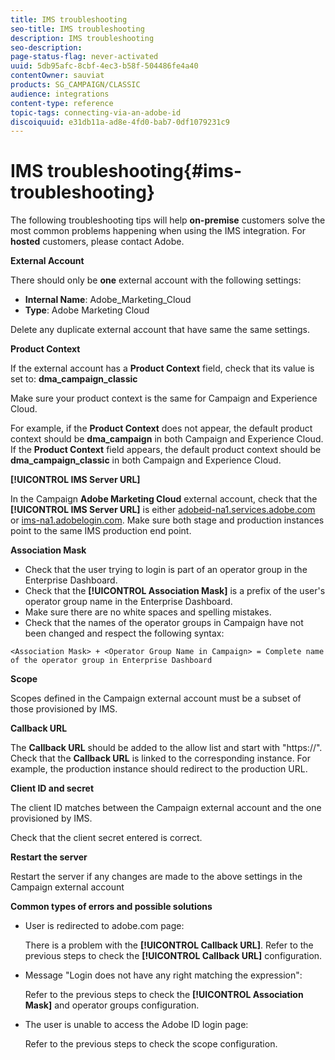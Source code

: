 ```yaml
---
title: IMS troubleshooting
seo-title: IMS troubleshooting
description: IMS troubleshooting
seo-description: 
page-status-flag: never-activated
uuid: 5db95afc-8cbf-4ec3-b58f-504486fe4a40
contentOwner: sauviat
products: SG_CAMPAIGN/CLASSIC
audience: integrations
content-type: reference
topic-tags: connecting-via-an-adobe-id
discoiquuid: e31db11a-ad8e-4fd0-bab7-0df1079231c9
---
```


# IMS troubleshooting{#ims-troubleshooting}

The following troubleshooting tips will help **on-premise** customers solve the most common problems happening when using the IMS integration. For **hosted** customers, please contact Adobe.

**External Account**

There should only be **one** external account with the following settings:

* **Internal Name**: Adobe_Marketing_Cloud
* **Type**: Adobe Marketing Cloud

Delete any duplicate external account that have same the same settings.

**Product Context**

If the external account has a **Product Context** field, check that its value is set to: **dma_campaign_classic**

Make sure your product context is the same for Campaign and Experience Cloud.

For example, if the **Product Context** does not appear, the default product context should be **dma_campaign** in both Campaign and Experience Cloud. If the **Product Context** field appears, the default product context should be **dma_campaign_classic** in both Campaign and Experience Cloud.

**[!UICONTROL IMS Server URL]**

In the Campaign **Adobe Marketing Cloud** external account, check that the **[!UICONTROL IMS Server URL]** is either [adobeid-na1.services.adobe.com](https://adobeid-na1.services.adobe.com/) or [ims-na1.adobelogin.com](http://ims-na1.adobelogin.com/). Make sure both stage and production instances point to the same IMS production end point.

**Association Mask**

* Check that the user trying to login is part of an operator group in the Enterprise Dashboard.
* Check that the **[!UICONTROL Association Mask]** is a prefix of the user's operator group name in the Enterprise Dashboard.
* Make sure there are no white spaces and spelling mistakes. 
* Check that the names of the operator groups in Campaign have not been changed and respect the following syntax:

```
<Association Mask> + <Operator Group Name in Campaign> = Complete name of the operator group in Enterprise Dashboard
```

**Scope**

Scopes defined in the Campaign external account must be a subset of those provisioned by IMS.

**Callback URL**

The **Callback URL** should be added to the allow list and start with "https://". Check that the **Callback URL** is linked to the corresponding instance. For example, the production instance should redirect to the production URL.

**Client ID and secret**

The client ID matches between the Campaign external account and the one provisioned by IMS.

Check that the client secret entered is correct.

**Restart the server**

Restart the server if any changes are made to the above settings in the Campaign external account

**Common types of errors and possible solutions**

* User is redirected to adobe.com page:

  There is a problem with the **[!UICONTROL Callback URL]**. Refer to the previous steps to check the **[!UICONTROL Callback URL]** configuration.

* Message "Login does not have any right matching the expression":

  Refer to the previous steps to check the **[!UICONTROL Association Mask]** and operator groups configuration.

* The user is unable to access the Adobe ID login page:

  Refer to the previous steps to check the scope configuration.

